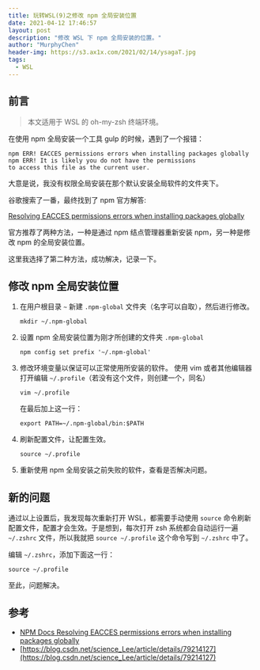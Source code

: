 ```yaml
---
title: 玩转WSL(9)之修改 npm 全局安装位置
date: 2021-04-12 17:46:57
layout: post
description: "修改 WSL 下 npm 全局安装的位置。"
author: "MurphyChen"
header-img: https://s3.ax1x.com/2021/02/14/ysagaT.jpg
tags:
  - WSL
---
```


## 前言

> 本文适用于 WSL 的 oh-my-zsh 终端环境。

在使用 npm 全局安装一个工具 gulp 的时候，遇到了一个报错：

```
npm ERR! EACCES permissions errors when installing packages globally
npm ERR! It is likely you do not have the permissions 
to access this file as the current user.
```

大意是说，我没有权限全局安装在那个默认安装全局软件的文件夹下。

谷歌搜索了一番，最终找到了 npm 官方解答:

[Resolving EACCES permissions errors when installing packages globally](https://docs.npmjs.com/resolving-eacces-permissions-errors-when-installing-packages-globally)

官方推荐了两种方法，一种是通过 npm 结点管理器重新安装 npm，另一种是修改 npm 的全局安装位置。

这里我选择了第二种方法，成功解决，记录一下。

## 修改 npm 全局安装位置

1. 在用户根目录 `~` 新建 `.npm-global` 文件夹（名字可以自取），然后进行修改。

    ```
    mkdir ~/.npm-global
    ```

2. 设置 npm 全局安装位置为刚才所创建的文件夹 `.npm-global`

    ```
    npm config set prefix '~/.npm-global'
    ```

3. 修改环境变量以保证可以正常使用所安装的软件。
    使用 vim 或者其他编辑器 打开编辑 `~/.profile`（若没有这个文件，则创建一个，同名）

    ```
    vim ~/.profile
    ```

    在最后加上这一行：
    ```
    export PATH=~/.npm-global/bin:$PATH
    ```
4. 刷新配置文件，让配置生效。

    ```
    source ~/.profile
    ```
5. 重新使用 npm 全局安装之前失败的软件，查看是否解决问题。

## 新的问题

通过以上设置后，我发现每次重新打开 WSL，都需要手动使用 `source` 命令刷新配置文件，配置才会生效。于是想到，每次打开 zsh 系统都会自动运行一遍 `~/.zshrc` 文件，所以我就把 `source ~/.profile` 这个命令写到 `~/.zshrc` 中了。

编辑 `~/.zshrc`，添加下面这一行：

```
source ~/.profile
```

至此，问题解决。

## 参考

- [NPM Docs Resolving EACCES permissions errors when installing packages globally](https://docs.npmjs.com/resolving-eacces-permissions-errors-when-installing-packages-globally)
- [https://blog.csdn.net/science_Lee/article/details/79214127](https://blog.csdn.net/science_Lee/article/details/79214127)